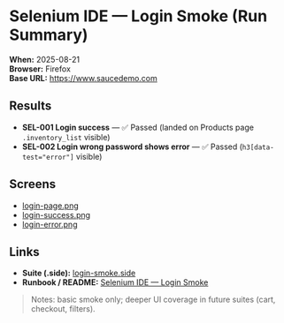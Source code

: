 # Selenium IDE — Login Smoke (Run Summary)

**When:** 2025-08-21  
**Browser:** Firefox  
**Base URL:** https://www.saucedemo.com

## Results
- **SEL-001 Login success** — ✅ Passed (landed on Products page `.inventory_list` visible)
- **SEL-002 Login wrong password shows error** — ✅ Passed (`h3[data-test="error"]` visible)

## Screens
- [login-page.png](../qa-docs/selenium/assets/login-page.png)
- [login-success.png](../qa-docs/selenium/assets/login-success.png)
- [login-error.png](../qa-docs/selenium/assets/login-error.png)

## Links
- **Suite (.side):** [login-smoke.side](../qa-docs/selenium/login-smoke.side)
- **Runbook / README:** [Selenium IDE — Login Smoke](../qa-docs/selenium/README.md)

> Notes: basic smoke only; deeper UI coverage in future suites (cart, checkout, filters).
